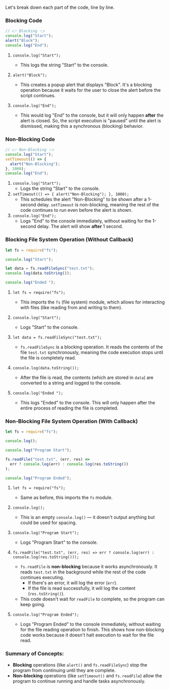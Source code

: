 Let's break down each part of the code, line by line.

### Blocking Code

```js
// 👉 Blocking 👈
console.log("Start");
alert("Block");
console.log("End");
```

1. `console.log("Start");`
   - This logs the string "Start" to the console.
2. `alert("Block");`

   - This creates a popup alert that displays "Block". It's a blocking operation because it waits for the user to close the alert before the script continues.

3. `console.log("End");`
   - This would log "End" to the console, but it will only happen **after** the alert is closed. So, the script execution is "paused" until the alert is dismissed, making this a synchronous (blocking) behavior.

### Non-Blocking Code

```js
// 👉 Non-Blocking 👈
console.log("Start");
setTimeout(() => {
  alert("Non-Blocking");
}, 1000);
console.log("End");
```

1. `console.log("Start");`
   - Logs the string "Start" to the console.
2. `setTimeout(() => { alert("Non-Blocking"); }, 1000);`
   - This schedules the alert "Non-Blocking" to be shown after a 1-second delay. `setTimeout` is non-blocking, meaning the rest of the code continues to run even before the alert is shown.
3. `console.log("End");`
   - Logs "End" to the console immediately, without waiting for the 1-second delay. The alert will show **after** 1 second.

### Blocking File System Operation (Without Callback)

```js
let fs = require("fs");

console.log("Start");

let data = fs.readFileSync("test.txt");
console.log(data.toString());

console.log("Ended ");
```

1. `let fs = require("fs");`
   - This imports the `fs` (file system) module, which allows for interacting with files (like reading from and writing to them).
2. `console.log("Start");`

   - Logs "Start" to the console.

3. `let data = fs.readFileSync("test.txt");`

   - `fs.readFileSync` is a blocking operation. It reads the contents of the file `test.txt` synchronously, meaning the code execution stops until the file is completely read.

4. `console.log(data.toString());`

   - After the file is read, the contents (which are stored in `data`) are converted to a string and logged to the console.

5. `console.log("Ended ");`
   - This logs "Ended" to the console. This will only happen after the entire process of reading the file is completed.

### Non-Blocking File System Operation (With Callback)

```js
let fs = require("fs");

console.log();

console.log("Program Start");

fs.readFile("test.txt", (err, res) =>
  err ? console.log(err) : console.log(res.toString())
);

console.log("Program Ended");
```

1. `let fs = require("fs");`
   - Same as before, this imports the `fs` module.
2. `console.log();`

   - This is an empty `console.log()` — it doesn't output anything but could be used for spacing.

3. `console.log("Program Start");`

   - Logs "Program Start" to the console.

4. `fs.readFile("test.txt", (err, res) => err ? console.log(err) : console.log(res.toString()));`

   - `fs.readFile` is **non-blocking** because it works asynchronously. It reads `test.txt` in the background while the rest of the code continues executing.
     - If there's an error, it will log the error (`err`).
     - If the file is read successfully, it will log the content (`res.toString()`).
   - This code doesn't wait for `readFile` to complete, so the program can keep going.

5. `console.log("Program Ended");`
   - Logs "Program Ended" to the console immediately, without waiting for the file reading operation to finish. This shows how non-blocking code works because it doesn't halt execution to wait for the file read.

### Summary of Concepts:

- **Blocking** operations (like `alert()` and `fs.readFileSync`) stop the program from continuing until they are complete.
- **Non-blocking** operations (like `setTimeout()` and `fs.readFile`) allow the program to continue running and handle tasks asynchronously.

